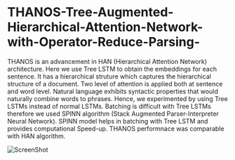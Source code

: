 # THANOS-Tree-Augmented-Hierarchical-Attention-Network-with-Operator-Reduce-Parsing-
THANOS is an advancement in HAN (Hierarchical Attention Network) architecture. 
Here we use Tree LSTM to obtain the embeddings for each sentence. It has a hierarchical struture which captures the hierarchical structure of a document.
Two level of attention is applied both at sentence and word level. Natural language exhibits syntactic properties that would naturally combine words to phrases. 
Hence, we experimented by using Tree LSTMs instead of normal LSTMs. Batching is difficult with Tree LSTMs therefore we used SPINN algorithm (Stack Augmented Parser-Interpreter Neural Network).
SPINN model helps in batching with Tree LSTM and provides computational Speed-up. THANOS performnace was comparable with HAN algorithm.


![ScreenShot](https://github.com/surbhardwaj/THANOS-Tree-Augmented-Hierarchical-Attention-Network-with-Operator-Reduce-Parsing-/tree/master/images/THANOS.png)
